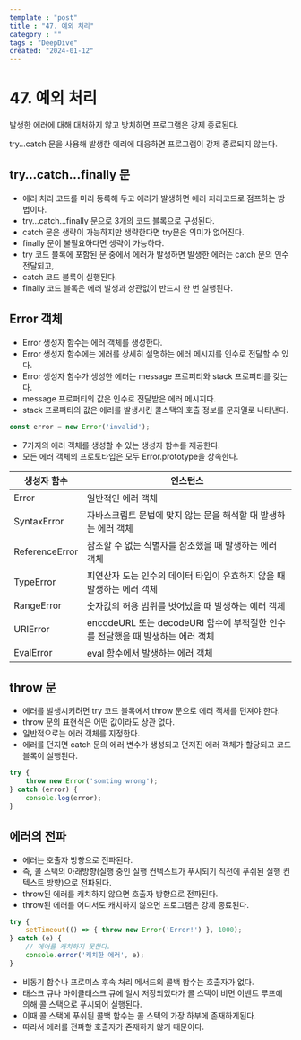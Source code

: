 ```yaml
---
template : "post"
title : "47. 예외 처리"
category : ""
tags : "DeepDive"
created: "2024-01-12"
---
```


# 47. 예외 처리


발생한 에러에 대해 대처하지 않고 방치하면 프로그램은 강제 종료된다.


try…catch 문을 사용해 발생한 에러에 대응하면 프로그램이 강제 종료되지 않는다.


## try…catch…finally 문

- 에러 처리 코드를 미리 등록해 두고 에러가 발생하면 에러 처리코드로 점프하는 방법이다.
- try…catch…finally 문으로 3개의 코드 블록으로 구성된다.
- catch 문은 생략이 가능하지만 생략한다면 try문은 의미가 없어진다.
- finally 문이 불필요하다면 생략이 가능하다.
- try 코드 블록에 포함된 문 중에서 에러가 발생하면 발생한 에러는 catch 문의 인수전달되고,
- catch 코드 블록이 실행된다.
- finally 코드 블록은 에러 발생과 상관없이 반드시 한 번 실행된다.

## Error 객체

- Error 생성자 함수는 에러 객체를 생성한다.
- Error 생성자 함수에는 에러를 상세히 설명하는 에러 메시지를 인수로 전달할 수 있다.
- Error 생성자 함수가 생성한 에러는 message 프로퍼티와 stack 프로퍼티를 갖는다.
- message  프로퍼티의 값은 인수로 전달받은 에러 메시지다.
- stack 프로퍼티의 값은 에러를 발생시킨 콜스택의 호출 정보를 문자열로 나타낸다.

```javascript
const error = new Error('invalid');
```

- 7가지의 에러 객체를 생성할 수 있는 생성자 함수를 제공한다.
- 모든 에러 객체의 프로토타입은 모두 Error.prototype을 상속한다.

| 생성자 함수         | 인스턴스                                                  |
| -------------- | ----------------------------------------------------- |
| Error          | 일반적인 에러 객체                                            |
| SyntaxError    | 자바스크립트 문법에 맞지 않는 문을 해석할 대 발생하는 에러 객체                  |
| ReferenceError | 참조할 수 없는 식별자를 참조했을 때 발생하는 에러 객체                       |
| TypeError      | 피연산자 도는 인수의 데이터 타입이 유효하지 않을 때 발생하는 에러 객체              |
| RangeError     | 숫자값의 허용 범위를 벗어났을 때 발생하는 에러 객체                         |
| URIError       | encodeURL 또는 decodeURI 함수에 부적절한 인수를 전달했을 때 발생하는 에러 객체 |
| EvalError      | eval 함수에서 발생하는 에러 객체                                  |


## throw 문

- 에러를 발생시키려면 try 코드 블록에서 throw 문으로 에러 객체를 던져야 한다.
- throw 문의 표현식은 어떤 값이라도 상관 없다.
- 일반적으로는 에러 객체를 지정한다.
- 에러를 던지면 catch 문의 에러 변수가 생성되고 던져진 에러 객체가 할당되고 코드 블록이 실행된다.

```javascript
try {
	throw new Error('somting wrong');
} catch (error) {
	console.log(error);
}
```


## 에러의 전파

- 에러는 호출자 방향으로 전파된다.
- 즉,  콜 스택의 아래방향(실행 중인 실행 컨텍스트가 푸시되기 직전에 푸쉬된 실행 컨텍스트 방향)으로 전파된다.
- throw된 에러를 캐치하지 않으면 호출자 방향으로 전파된다.
- throw된 에러를 어디서도 캐치하지 않으면 프로그램은 강제 종료된다.

```javascript
try {
	setTimeout(() => { throw new Error('Error!') }, 1000);
} catch (e) {
	// 에어를 캐치하지 못한다.
	console.error('캐치한 에러', e);
}
```

- 비동기 함수나 프로미스 후속 처리 메서드의 콜백 함수는 호출자가 없다.
- 태스크 큐나 마이클태스크 큐에 일시 저장되었다가 콜 스택이 비면 이벤트 루프에 의해 콜 스택으로 푸시되어 실행된다.
- 이때 콜 스택에 푸쉬된 콜백 함수는 콜 스택의 가장 하부에 존재하게된다.
- 따라서 에러를 전파할 호출자가 존재하지 않기 때문이다.
